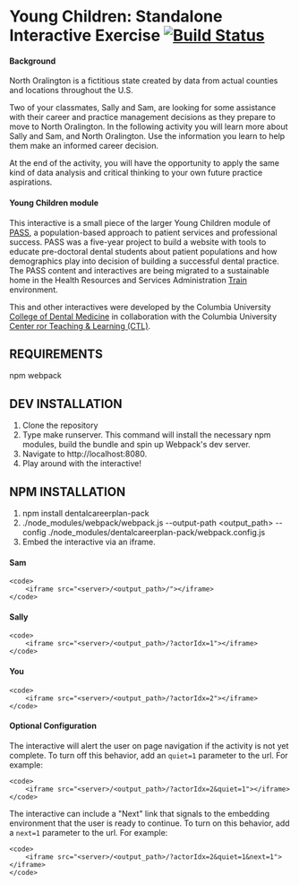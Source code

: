 Young Children: Standalone Interactive Exercise [![Build Status](https://travis-ci.org/ccnmtl/dentalvisitactivity-pack.svg?branch=master)](https://travis-ci.org/ccnmtl/dentalvisitactivity-pack)
==========

#### Background
North Oralington is a fictitious state created by data from actual counties and locations throughout the U.S.

Two of your classmates, Sally and Sam, are looking for some assistance with their career and practice management decisions as they prepare to move to North Oralington. In the following activity you will learn more about Sally and Sam, and North Oralington. Use the information you learn to help them make an informed career decision.

At the end of the activity, you will have the opportunity to apply the same kind of data analysis and critical thinking to your own future practice aspirations.

#### Young Children module
This interactive is a small piece of the larger Young Children module of [PASS](https://pass.ccnmtl.columbia.edu), a population-based approach to patient services and professional success. PASS was a five-year project to build a website with tools to educate pre-doctoral dental students about patient populations and how demographics play into decision of building a successful dental practice. The PASS content and interactives are being migrated to a sustainable home in the Health Resources and Services Administration [Train](https://www.train.org/) environment.

This and other interactives were developed by the Columbia University [College of Dental Medicine](http://dental.columbia.edu/) in collaboration with the Columbia University [Center ror Teaching & Learning (CTL)](http://ctl.columbia.edu).

REQUIREMENTS
------------
npm
webpack

DEV INSTALLATION
------------
1. Clone the repository
2. Type make runserver. This command will install the necessary npm modules, build the bundle and spin up Webpack's dev server.
3. Navigate to http://localhost:8080.
4. Play around with the interactive!

NPM INSTALLATION
------------
1. npm install dentalcareerplan-pack
2. ./node_modules/webpack/webpack.js --output-path <output_path> --config ./node_modules/dentalcareerplan-pack/webpack.config.js
3. Embed the interactive via an iframe.

#### Sam
```
<code>
    <iframe src="<server>/<output_path>/"></iframe>
</code>
```

#### Sally
```
<code>
    <iframe src="<server>/<output_path>/?actorIdx=1"></iframe>
</code>
```

#### You
```
<code>
    <iframe src="<server>/<output_path>/?actorIdx=2"></iframe>
</code>
```

#### Optional Configuration
The interactive will alert the user on page navigation if the activity is not yet complete. To turn off this behavior, add an ```quiet=1``` parameter to the url. For example:

```
<code>
    <iframe src="<server>/<output_path>/?actorIdx=2&quiet=1"></iframe>
</code>
```

The interactive can include a "Next" link that signals to the embedding environment that the user is ready to continue. To turn on this behavior, add a ```next=1``` parameter to the url. For example:

```
<code>
    <iframe src="<server>/<output_path>/?actorIdx=2&quiet=1&next=1"></iframe>
</code>
```

